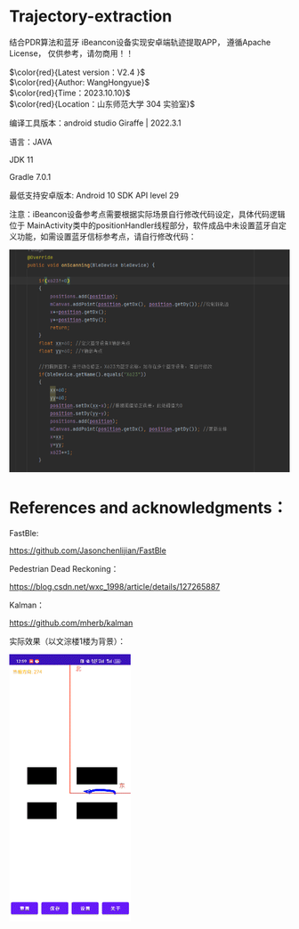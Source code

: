 # Trajectory-extraction

结合PDR算法和蓝牙 iBeancon设备实现安卓端轨迹提取APP， 遵循Apache License， 仅供参考，请勿商用！！

$\color{red}{Latest version：V2.4 }$  
$\color{red}{Author: WangHongyue}$  
$\color{red}{Time：2023.10.10}$  
$\color{red}{Location：山东师范大学 304 实验室}$


编译工具版本：android studio  Giraffe | 2022.3.1

语言：JAVA  

JDK 11 

Gradle 7.0.1

最低支持安卓版本: Android 10 SDK API level 29

注意：iBeancon设备参考点需要根据实际场景自行修改代码设定，具体代码逻辑位于 MainActivity类中的positionHandler线程部分，软件成品中未设置蓝牙自定义功能，如需设置蓝牙信标参考点，请自行修改代码：

![代码](https://github.com/whykang/Trajectory-extraction/blob/main/Image/%E5%B1%8F%E5%B9%95%E6%88%AA%E5%9B%BE%202023-10-10%20213254.png?raw=true)


# References and acknowledgments：

FastBle:

https://github.com/Jasonchenlijian/FastBle

Pedestrian Dead Reckoning：

https://blog.csdn.net/wxc_1998/article/details/127265887

Kalman：

https://github.com/mherb/kalman

实际效果（以文淙楼1楼为背景）：

![实际运行](https://github.com/whykang/Trajectory-extraction/blob/main/Image/QQ%E5%9B%BE%E7%89%8720231010210639.gif?raw=true)












